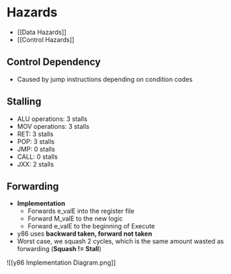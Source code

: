 # Hazards
- [[Data Hazards]]
- [[Control Hazards]]

## Control Dependency
- Caused by jump instructions depending on condition codes

## Stalling
- ALU operations: 3 stalls
- MOV operations: 3 stalls
- RET: 3 stalls
- POP: 3 stalls
- JMP: 0 stalls
- CALL: 0 stalls
- JXX: 2 stalls

## Forwarding
- **Implementation**
    - Forwards e_valE into the register file
    - Forward M_valE to the new logic
    - Forward e_valE to the beginning of Execute
- y86 uses **backward taken, forward not taken**
- Worst case, we squash 2 cycles, which is the same amount wasted as forwarding (**Squash != Stall**)

![[y86 Implementation Diagram.png]]
